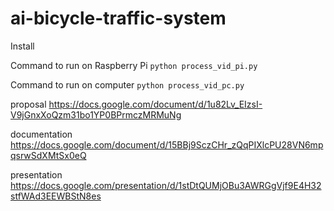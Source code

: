 # ai-bicycle-traffic-system


Install 

Command to run on Raspberry Pi
`python process_vid_pi.py`


Command to run on computer
`python process_vid_pc.py`


proposal https://docs.google.com/document/d/1u82Lv_EIzsI-V9jGnxXoQzm31bo1YP0BPrmczMRMuNg

documentation https://docs.google.com/document/d/15BBj9SczCHr_zQqPIXlcPU28VN6mpqsrwSdXMtSx0eQ

presentation https://docs.google.com/presentation/d/1stDtQUMjOBu3AWRGgVjf9E4H32stfWAd3EEWBStN8es



